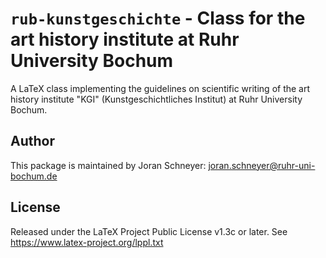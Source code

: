 # `rub-kunstgeschichte` - Class for the art history institute at Ruhr University Bochum

A LaTeX class implementing the guidelines on scientific writing of the art history institute "KGI" (Kunstgeschichtliches Institut) at Ruhr University Bochum.

## Author

This package is maintained by Joran Schneyer: [joran.schneyer@ruhr-uni-bochum.de](mailto:joran.schneyer@ruhr-uni-bochum.de)

## License

Released under the LaTeX Project Public License v1.3c or later. See https://www.latex-project.org/lppl.txt